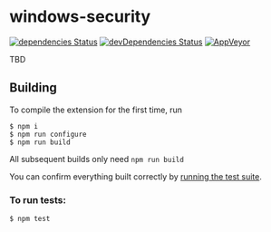 # windows-security
[![dependencies Status](https://david-dm.org/pronebird/windows-security/status.svg)](https://david-dm.org/pronebird/windows-security)
[![devDependencies Status](https://david-dm.org/pronebird/windows-security/dev-status.svg)](https://david-dm.org/pronebird/windows-security?type=dev)
[![AppVeyor](https://img.shields.io/appveyor/ci/pronebird/windows-security.svg)](https://ci.appveyor.com/project/pronebird/windows-security)

TBD

## Building

To compile the extension for the first time, run

```
$ npm i
$ npm run configure
$ npm run build
```

All subsequent builds only need `npm run build`

You can confirm everything built correctly by [running the test suite](#to-run-tests).

### To run tests:

```
$ npm test
```
